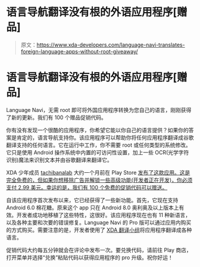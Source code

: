 # 语言导航翻译没有根的外语应用程序[赠品]

> 原文：<https://www.xda-developers.com/language-navi-translates-foreign-language-apps-without-root-giveaway/>

# 语言导航翻译没有根的外语应用程序[赠品]

Language Navi，无需 root 即可将外国应用程序转换为您自己的语言，刚刚获得了新的更新。我们有 100 个赠品促销代码。

你有没有发现一个很酷的应用程序，你希望它能以你自己的语言提供？如果你的答案是肯定的，语言导航支持你。该应用程序可以帮助你将任何应用程序翻译成谷歌翻译支持的任何语言。它在运行中工作，你不需要 root 或任何类型的系统修改。它只是使用 Android 操作系统中内置的可访问性设置，加上一些 OCR(光学字符识别)魔法来识别文本并由谷歌翻译来翻译它。

XDA 少年成员 [tachibanalab](https://forum.xda-developers.com/member.php?u=9318420) 大约一个月前在 Play Store [发布了这款应用。这是完全免费的，但如果你想移除广告并解锁一些高级功能(开发者正在开发)，你必须支付 2.99 美元。幸运的是，我们有 100 个免费的促销代码可以赠送。](https://www.xda-developers.com/language-navi-translate-language-in-apps/)

自该应用程序首次发布以来，它已经获得了一些新功能。首先，它现在支持 Android 6.0 棉花糖。原来这个 app 只在 Android 8.0 奥利奥及以上版本上有效。开发者成功地移植了这些特性，这很好。该应用程序现在也有 11 种新语言，以及各种主要和次要的错误修复。Language Navi 的 Pro 版可以通过应用内购买的方式购买。需要注意的是，开发者使用了 [XDA 翻译小组](https://forum.xda-developers.com/showthread.php?t=2069390)将应用程序翻译成各种语言。

促销代码大约每五分钟就会在评论中发布一次。要兑换代码，请前往 Play 商店，打开菜单并选择“兑换”粘贴代码以获得应用程序的 pro 升级。祝你好运！